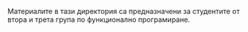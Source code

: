 Материалите в тази директория са предназначени за студентите от втора и трета група по функционално програмиране.


